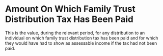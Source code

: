 # Amount On Which Family Trust Distribution Tax Has Been Paid
This is the value, during the relevant period, for any distribution to an individual on which family trust distribution tax has been paid and for which they would have had to show as assessable income if the tax had not been paid.